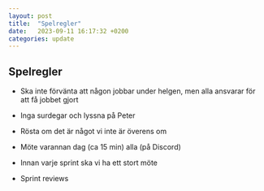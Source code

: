 ```yaml
---
layout: post
title:  "Spelregler"
date:   2023-09-11 16:17:32 +0200
categories: update
---
```


## Spelregler

* Ska inte förvänta att någon jobbar under helgen, men alla ansvarar för att få jobbet gjort

* Inga surdegar och lyssna på Peter

* Rösta om det är något vi inte är överens om

* Möte varannan dag (ca 15 min) alla (på Discord)

* Innan varje sprint ska vi ha ett stort möte

* Sprint reviews